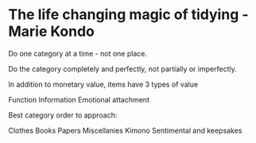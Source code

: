 ﻿# The life changing magic of tidying - Marie Kondo

Do one category at a time - not one place.

Do the category completely and perfectly, not partially or imperfectly.

In addition to monetary value, items have 3 types of value

Function
Information
Emotional attachment

Best category order to approach:

Clothes
Books
Papers
Miscellanies
Kimono
Sentimental and keepsakes

